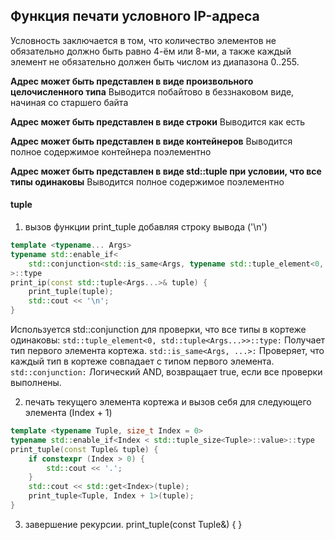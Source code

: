 ## Функция печати условного IP-адреса

Условность заключается в том, что количество элементов не обязательно должно быть равно 4-ём или 8-ми, а также каждый элемент не обязательно должен быть числом из диапазона 0..255. 

**Адрес может быть представлен в виде произвольного целочисленного типа**
Выводится побайтово в беззнаковом виде, начиная со старшего байта

**Адрес может быть представлен в виде строки**
Выводится как есть

**Адрес может быть представлен в виде контейнеров**
Выводится полное содержимое контейнера поэлементно

**Адрес может быть представлен в виде std::tuple при условии, что все типы одинаковы**
Выводится полное содержимое поэлементно

#### tuple

1. вызов функции print_tuple добавляя строку вывода ('\n')
```cpp
template <typename... Args>
typename std::enable_if<
    std::conjunction<std::is_same<Args, typename std::tuple_element<0, std::tuple<Args...>>::type>...>::value
>::type
print_ip(const std::tuple<Args...>& tuple) {
    print_tuple(tuple);
    std::cout << '\n';
}
```
Используется std::conjunction для проверки, что все типы в кортеже одинаковы:
```std::tuple_element<0, std::tuple<Args...>>::type:``` Получает тип первого элемента кортежа.
```std::is_same<Args, ...>:``` Проверяет, что каждый тип в кортеже совпадает с типом первого элемента.
```std::conjunction:``` Логический AND, возвращает true, если все проверки выполнены.

2. печать текущего элемента кортежа и вызов себя для следующего элемента (Index + 1)
```cpp
template <typename Tuple, size_t Index = 0>
typename std::enable_if<Index < std::tuple_size<Tuple>::value>::type
print_tuple(const Tuple& tuple) {
    if constexpr (Index > 0) {
        std::cout << '.';
    }
    std::cout << std::get<Index>(tuple);
    print_tuple<Tuple, Index + 1>(tuple);
}
```

3. завершение рекурсии.
print_tuple(const Tuple&) { }